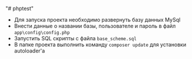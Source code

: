 "# phptest" 

* Для запуска проекта необходимо развернуть базу данных MySql
* Внести данные о названии базы, пользователе и пароль в файл
```app\config\config.php```
* Запустить SQL скрипты с файла ```base_scheme.sql```
* В папке проекта выполнить команду ```composer update``` для установки autoloader'а

